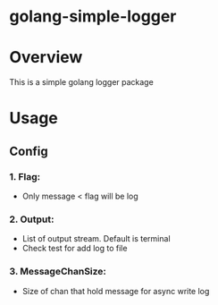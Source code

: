 # golang-simple-logger


# Overview
This is a simple golang logger package

# Usage
## Config
### 1. Flag:
- Only message < flag will be log  
  
### 2. Output:
- List of output stream. Default is terminal
- Check test for add log to file  
  
### 3. MessageChanSize:
- Size of chan that hold message for async write log

